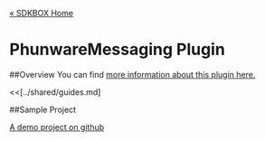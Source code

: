 [&#171; SDKBOX Home](http://sdkbox.com)

<h1>PhunwareMessaging Plugin</h1>

##Overview
You can find [more information about this plugin here.](http://www.cocos2d-x.org/sdkbox/phunwaremessaging)


<<[../shared/guides.md]


##Sample Project

[A demo project on github](https://github.com/sdkbox/sdkbox-sample-phunwaremessaging)
